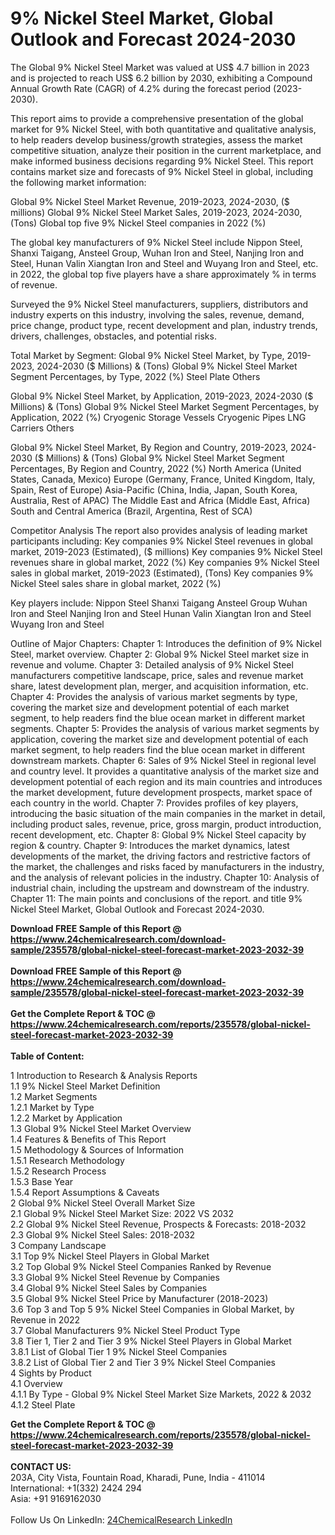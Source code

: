 <h1>9% Nickel Steel Market, Global Outlook and Forecast 2024-2030</h1><p>The Global 9% Nickel Steel Market was valued at US$ 4.7 billion in 2023 and is projected to reach US$ 6.2 billion by 2030, exhibiting a Compound Annual Growth Rate (CAGR) of 4.2% during the forecast period (2023-2030).

This report aims to provide a comprehensive presentation of the global market for 9% Nickel Steel, with both quantitative and qualitative analysis, to help readers develop business/growth strategies, assess the market competitive situation, analyze their position in the current marketplace, and make informed business decisions regarding 9% Nickel Steel. This report contains market size and forecasts of 9% Nickel Steel in global, including the following market information:

Global 9% Nickel Steel Market Revenue, 2019-2023, 2024-2030, ($ millions)
Global 9% Nickel Steel Market Sales, 2019-2023, 2024-2030, (Tons)
Global top five 9% Nickel Steel companies in 2022 (%)

The global key manufacturers of 9% Nickel Steel include Nippon Steel, Shanxi Taigang, Ansteel Group, Wuhan Iron and Steel, Nanjing Iron and Steel, Hunan Valin Xiangtan Iron and Steel and Wuyang Iron and Steel, etc. in 2022, the global top five players have a share approximately % in terms of revenue.

Surveyed the 9% Nickel Steel manufacturers, suppliers, distributors and industry experts on this industry, involving the sales, revenue, demand, price change, product type, recent development and plan, industry trends, drivers, challenges, obstacles, and potential risks.

Total Market by Segment:
Global 9% Nickel Steel Market, by Type, 2019-2023, 2024-2030 ($ Millions) &amp; (Tons)
Global 9% Nickel Steel Market Segment Percentages, by Type, 2022 (%)
Steel Plate
Others

Global 9% Nickel Steel Market, by Application, 2019-2023, 2024-2030 ($ Millions) &amp; (Tons)
Global 9% Nickel Steel Market Segment Percentages, by Application, 2022 (%)
Cryogenic Storage Vessels
Cryogenic Pipes
LNG Carriers
Others

Global 9% Nickel Steel Market, By Region and Country, 2019-2023, 2024-2030 ($ Millions) &amp; (Tons)
Global 9% Nickel Steel Market Segment Percentages, By Region and Country, 2022 (%)
North America (United States, Canada, Mexico)
Europe (Germany, France, United Kingdom, Italy, Spain, Rest of Europe)
Asia-Pacific (China, India, Japan, South Korea, Australia, Rest of APAC)
The Middle East and Africa (Middle East, Africa)
South and Central America (Brazil, Argentina, Rest of SCA)

Competitor Analysis
The report also provides analysis of leading market participants including:
Key companies 9% Nickel Steel revenues in global market, 2019-2023 (Estimated), ($ millions)
Key companies 9% Nickel Steel revenues share in global market, 2022 (%)
Key companies 9% Nickel Steel sales in global market, 2019-2023 (Estimated), (Tons)
Key companies 9% Nickel Steel sales share in global market, 2022 (%)

Key players include:
Nippon Steel
Shanxi Taigang
Ansteel Group
Wuhan Iron and Steel
Nanjing Iron and Steel
Hunan Valin Xiangtan Iron and Steel
Wuyang Iron and Steel

Outline of Major Chapters:
Chapter 1: Introduces the definition of 9% Nickel Steel, market overview.
Chapter 2: Global 9% Nickel Steel market size in revenue and volume.
Chapter 3: Detailed analysis of 9% Nickel Steel manufacturers competitive landscape, price, sales and revenue market share, latest development plan, merger, and acquisition information, etc.
Chapter 4: Provides the analysis of various market segments by type, covering the market size and development potential of each market segment, to help readers find the blue ocean market in different market segments.
Chapter 5: Provides the analysis of various market segments by application, covering the market size and development potential of each market segment, to help readers find the blue ocean market in different downstream markets.
Chapter 6: Sales of 9% Nickel Steel in regional level and country level. It provides a quantitative analysis of the market size and development potential of each region and its main countries and introduces the market development, future development prospects, market space of each country in the world.
Chapter 7: Provides profiles of key players, introducing the basic situation of the main companies in the market in detail, including product sales, revenue, price, gross margin, product introduction, recent development, etc.
Chapter 8: Global 9% Nickel Steel capacity by region &amp; country.
Chapter 9: Introduces the market dynamics, latest developments of the market, the driving factors and restrictive factors of the market, the challenges and risks faced by manufacturers in the industry, and the analysis of relevant policies in the industry.
Chapter 10: Analysis of industrial chain, including the upstream and downstream of the industry.
Chapter 11: The main points and conclusions of the report. and title 9% Nickel Steel Market, Global Outlook and Forecast 2024-2030.</p><div><b>Download FREE Sample of this Report @ 
            <a href="https://www.24chemicalresearch.com/download-sample/235578/global-nickel-steel-forecast-market-2023-2032-39">
            https://www.24chemicalresearch.com/download-sample/235578/global-nickel-steel-forecast-market-2023-2032-39</a></b></div><br><div><b>Download FREE Sample of this Report @ 
            <a href="https://www.24chemicalresearch.com/download-sample/235578/global-nickel-steel-forecast-market-2023-2032-39">
            https://www.24chemicalresearch.com/download-sample/235578/global-nickel-steel-forecast-market-2023-2032-39</a></b></div><br><div><b>Get the Complete Report & TOC @ 
            <a href="https://www.24chemicalresearch.com/reports/235578/global-nickel-steel-forecast-market-2023-2032-39">
            https://www.24chemicalresearch.com/reports/235578/global-nickel-steel-forecast-market-2023-2032-39</a></b></div><br>
            <b>Table of Content:</b><p>1 Introduction to Research & Analysis Reports<br />
    1.1 9% Nickel Steel Market Definition<br />
    1.2 Market Segments<br />
        1.2.1 Market by Type<br />
        1.2.2 Market by Application<br />
    1.3 Global 9% Nickel Steel Market Overview<br />
    1.4 Features & Benefits of This Report<br />
    1.5 Methodology & Sources of Information<br />
        1.5.1 Research Methodology<br />
        1.5.2 Research Process<br />
        1.5.3 Base Year<br />
        1.5.4 Report Assumptions & Caveats<br />
2 Global 9% Nickel Steel Overall Market Size<br />
    2.1 Global 9% Nickel Steel Market Size: 2022 VS 2032<br />
    2.2 Global 9% Nickel Steel Revenue, Prospects & Forecasts: 2018-2032<br />
    2.3 Global 9% Nickel Steel Sales: 2018-2032<br />
3 Company Landscape<br />
    3.1 Top 9% Nickel Steel Players in Global Market<br />
    3.2 Top Global 9% Nickel Steel Companies Ranked by Revenue<br />
    3.3 Global 9% Nickel Steel Revenue by Companies<br />
    3.4 Global 9% Nickel Steel Sales by Companies<br />
    3.5 Global 9% Nickel Steel Price by Manufacturer (2018-2023)<br />
    3.6 Top 3 and Top 5 9% Nickel Steel Companies in Global Market, by Revenue in 2022<br />
    3.7 Global Manufacturers 9% Nickel Steel Product Type<br />
    3.8 Tier 1, Tier 2 and Tier 3 9% Nickel Steel Players in Global Market<br />
        3.8.1 List of Global Tier 1 9% Nickel Steel Companies<br />
        3.8.2 List of Global Tier 2 and Tier 3 9% Nickel Steel Companies<br />
4 Sights by Product<br />
    4.1 Overview<br />
        4.1.1 By Type - Global 9% Nickel Steel Market Size Markets, 2022 & 2032<br />
        4.1.2 Steel Plate<br />
</p><div><b>Get the Complete Report & TOC @ 
            <a href="https://www.24chemicalresearch.com/reports/235578/global-nickel-steel-forecast-market-2023-2032-39">
            https://www.24chemicalresearch.com/reports/235578/global-nickel-steel-forecast-market-2023-2032-39</a></b></div><br><b>CONTACT US:</b><br>
            203A, City Vista, Fountain Road, Kharadi, Pune, India - 411014<br>
            International: +1(332) 2424 294<br>
            Asia: +91 9169162030 <br><br>
            Follow Us On LinkedIn: <a href="https://www.linkedin.com/company/24chemicalresearch/">24ChemicalResearch LinkedIn</a>